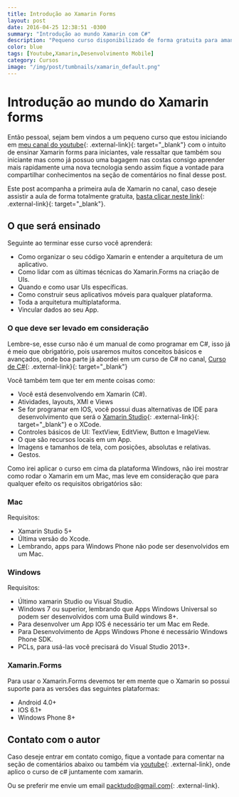 ```yaml
---
title: Introdução ao Xamarin Forms
layout: post
date: 2016-04-25 12:38:51 -0300
summary: "Introdução ao mundo Xamarin com C#"
description: "Pequeno curso disponibilizado de forma gratuita para amantes da tecnologia."
color: blue
tags: [Youtube,Xamarin,Desenvolvimento Mobile]
category: Cursos
image: "/img/post/tumbnails/xamarin_default.png"
---
```


# Introdução ao mundo do Xamarin forms

Então pessoal, sejam bem vindos a um pequeno curso que estou iniciando em [meu canal do youtube](http://youtube.com/packtudo){: .external-link}{: target="_blank"} com o intuito de ensinar Xamarin forms para iniciantes, vale ressaltar que também sou iniciante mas como já possuo uma bagagem nas costas consigo aprender mais rapidamente uma nova tecnologia sendo assim fique a vontade para compartilhar conhecimentos na seção de comentários no final desse post.

Este post acompanha a primeira aula de Xamarin no canal, caso deseje assistir a aula de forma totalmente gratuita, [basta clicar neste link](https://www.youtube.com/watch?v=-F9w2JKjGKw){: .external-link}{: target="_blank"}.

## O que será ensinado

Seguinte ao terminar esse curso você aprenderá:

- Como organizar o seu código Xamarin e entender a arquitetura de um aplicativo.
- Como lidar com as últimas técnicas do Xamarin.Forms na criação de UIs.
- Quando e como usar UIs específicas.
- Como construir seus aplicativos móveis para qualquer plataforma.
- Toda a arquitetura multiplataforma.
- Vincular dados ao seu App.

### O que deve ser levado em consideração

Lembre-se, esse curso não é um manual de como programar em C#, isso já é meio que obrigatório, pois usaremos muitos conceitos básicos e avançados, onde boa parte já abordei em um curso de C# no canal, [Curso de C#](https://www.youtube.com/playlist?list=PLO6I-dflfW8O4kEigZzuJeA69m4wvW15Y){: .external-link}{: target="_blank"}

Você também tem que ter em mente coisas como:

- Você está desenvolvendo em Xamarin (C#).
- Atividades, layouts, XMl e Views
- Se for programar em IOS, você possui duas alternativas de IDE para desenvolvimento que será o [Xamarin Studio](https://www.xamarin.com/studio){: .external-link}{: target="_blank"} e o XCode.
- Controles básicos de UI: TextView, EditView, Button e ImageView.
- O que são recursos locais em um App.
- Imagens e tamanhos de tela, com posições, absolutas e relativas.
- Gestos.

Como irei aplicar o curso em cima da plataforma Windows, não irei mostrar como rodar o Xamarin em um Mac, mas leve em consideração que para qualquer efeito os requisitos obrigatórios são:

### Mac

Requisitos:

-	Xamarin Studio 5+
-	Última versão do Xcode.
-	Lembrando, apps para Windows Phone não pode ser desenvolvidos em um Mac.

### Windows
Requisitos:

-	Último xamarin Studio ou Visual Studio.
-	Windows 7 ou superior, lembrando que Apps Windows Universal so podem ser desenvolvidos com uma Build windows 8+.
-	Para desenvolver um App IOS é necessário ter um Mac em Rede.
-	Para Desenvolvimento de Apps Windows Phone é necessário Windows Phone SDK.
-	PCLs, para usá-las você precisará do Visual Studio 2013+.

### Xamarin.Forms
Para usar o Xamarin.Forms devemos ter em mente que o Xamarin so possui suporte para as versões das seguintes plataformas:

-	Android 4.0+
-	IOS 6.1+
-	Windows Phone 8+

## Contato com o autor

Caso deseje entrar em contato comigo, fique a vontade para comentar na seção de comentários abaixo ou também via [youtube](http://youtube.com/packtudo){: .external-link}, onde aplico o curso de c# juntamente com xamarin.

Ou se preferir me envie um email [packtudo@gmail.com](mailto:packtudo@gmail.com){: .external-link}. 
